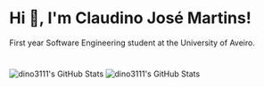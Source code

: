 <h1>Hi 👋, I'm Claudino José Martins!</h1>
<p>First year Software Engineering student at the University of Aveiro. </p>

<h1></h1>
<img src="https://github-readme-stats.vercel.app/api?username=dino3111&theme=dark&show_icons=true&hide_border=true&count_private=true" alt="dino3111's GitHub Stats" />
<img src="https://github-readme-stats.vercel.app/api/top-langs/?username=dino3111&theme=dark&show_icons=true&hide_border=true&layout=compact" alt="dino3111's GitHub Stats" />

